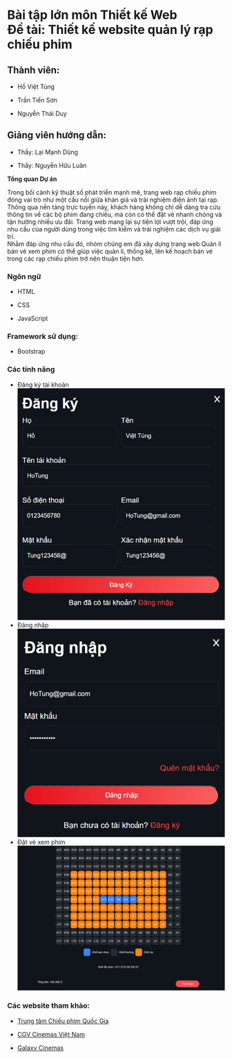 <html>
  <h1>
    <br>Bài tập lớn môn Thiết kế Web<br>
        Đề tài: Thiết kế website quản lý rạp chiếu phim
    </h1>
    <h2>Thành viên:</h2>
    <ul>
        <li><p>Hồ Việt Tùng</p></li>
        <li><p>Trần Tiến Sơn</p></li>
        <li><p>Nguyễn Thái Duy</p></li>
    </ul>
    <h2>Giảng viên hướng dẫn: </h2>
    <ul>
        <li><p>Thầy: Lại Mạnh Dũng</p></li>
        <li><p>Thầy: Nguyễn Hữu Luân</p></li>
    </ul>
    <p><b>Tổng quan Dự án</b></p>
    <p>
        Trong bối cảnh kỹ thuật số phát triển mạnh mẽ, trang web rạp chiếu phim đóng vai trò như một cầu nối giữa khán giả và trải nghiệm điện ảnh tại rạp. Thông qua nền tảng trực tuyến này, khách hàng không chỉ dễ dàng tra cứu thông tin về các bộ phim đang chiếu, mà còn có thể đặt vé nhanh chóng và tận hưởng nhiều ưu đãi. Trang web mang lại sự tiện lợi vượt trội, đáp ứng nhu cầu của người dùng trong việc tìm kiếm và trải nghiệm các dịch vụ giải trí.  
        <br> Nhằm đáp ứng nhu cầu đó, nhóm chúng em đã xây dựng trang web Quản lí bán vé xem phim có thể giúp việc quản lí, thống kê, lên kế hoạch bán vé trong các rạp chiếu phim trở nên thuận tiện hơn. 
    </p>
    <h3><b>Ngôn ngữ</b></h3>
    <ul>
        <li><p>HTML</p></li>
        <li><p>CSS</p></li>
        <li><p>JavaScript</p></li>
    </ul>
    <h3><b>Framework sử dụng: </b></h3>
    <ul>
        <li><p>Bootstrap</p></li>
    </ul>
    <h3><b>Các tính năng</b></h3>
    <p> 
        <ul>
            <li>Đăng ký tài khoản <br> <img src="./web_demo/signin.jfif" alt=""> </li>
            <li>Đăng nhập <br> <img src="./web_demo/login.jfif" alt=""></li>
            <li>Đặt vé xem phim <img src="./web_demo/booking.jfif" alt=""></li>
        </ul>
    </p>
    <h3>Các website tham khảo: </h3>
    <ul>
        <li><p><a href="https://chieuphimquocgia.vn">Trung tâm Chiếu phim Quốc Gia</a></p></li>
        <li><p><a href="https://www.cgv.vn">CGV Cinemas Việt Nam</a></p></li>
        <li><p><a href="https://www.galaxycine.vn">Galaxy Cinemas</a></p></li>
    </ul>
</html>
